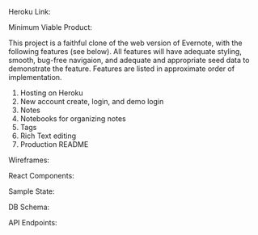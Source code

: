 Heroku Link:


Minimum Viable Product:

This project is a faithful clone of the web version of Evernote, with the following features (see below).  All features will have adequate styling, smooth, bug-free navigaion, and adequate and appropriate seed data to demonstrate the feature.  Features are listed in approximate order of implementation.

1. Hosting on Heroku
2. New account create, login, and demo login
3. Notes
4. Notebooks for organizing notes
5. Tags
6. Rich Text editing
7. Production README


Wireframes:
 


React Components:



Sample State:



DB Schema:



API Endpoints:


